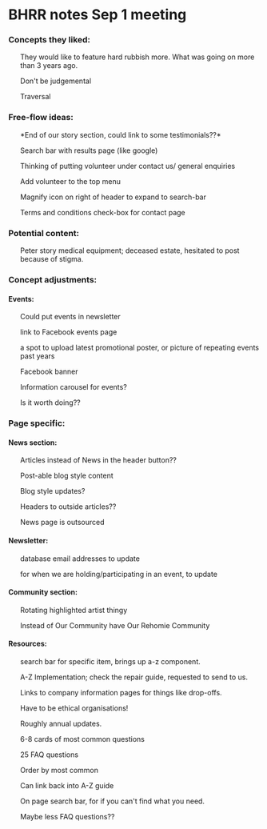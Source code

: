 <h1>BHRR notes Sep 1 meeting</h1>

<h3>Concepts they liked:</h3>
  <ul>They would like to feature hard rubbish more. What was going on more than 3 years ago.</ul>
  <ul>Don't be judgemental</ul>
  <ul>Traversal</ul>

<h3>Free-flow ideas:</h3>
  <ul>*End of our story section, could link to some testimonials??*</ul>
  <ul>Search bar with results page (like google)</ul>
  <ul>Thinking of putting volunteer under contact us/ general enquiries</ul>
  <ul>Add volunteer to the top menu</ul>
  <ul>Magnify icon on right of header to expand to search-bar</ul>
  <ul>Terms and conditions check-box for contact page</ul>


<h3>Potential content:</h3>
 <ul> Peter story medical equipment; deceased estate, hesitated to post because of stigma. </ul>

<h3>Concept adjustments:</h3>
  <h4>Events:</h4>
    <ul>Could put events in newsletter</ul>
    <ul>link to Facebook events page </ul>
    <ul>a spot to upload latest promotional poster, or picture of repeating events past years</ul>
    <ul>Facebook banner</ul>
    <ul>Information carousel for events?</ul>
    <ul>Is it worth doing??</ul>

<h3>Page specific:</h3>

  <h4>News section:</h4>
    <ul>Articles instead of News in the header button??</ul>
    <ul>Post-able blog style content </ul>
    <ul>Blog style updates?</ul>
    <ul>Headers to outside articles??</ul>
    <ul>News page is outsourced </ul>

  <h4>Newsletter:</h4>
    <ul>database email addresses to update</ul>
    <ul>for when we are holding/participating in an event, to update</ul>

  <h4>Community section:</h4>
    <ul>Rotating highlighted artist thingy</ul>
    <ul>Instead of Our Community have Our Rehomie Community </ul>

  <h4>Resources:</h4>
    <ul>search bar for specific item, brings up a-z component. </ul>
    <ul>A-Z Implementation; check the repair guide, requested to send to us.</ul>
    <ul>Links to company information pages for things like drop-offs.</ul>
    <ul>Have to be ethical organisations!</ul>
    <ul>Roughly annual updates. </ul>
    <ul>6-8 cards of most common questions</ul>
    <ul>25 FAQ questions</ul>
    <ul>Order by most common</ul>
    <ul>Can link back into A-Z guide</ul>
    <ul>On page search bar, for if you can't find what you need.</ul>
    <ul>Maybe less FAQ questions??</ul>











